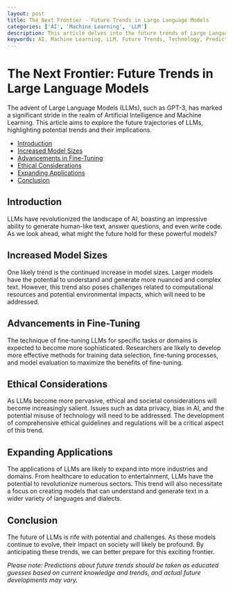 ```yaml
---
layout: post
title: The Next Frontier - Future Trends in Large Language Models
categories: ['AI', 'Machine Learning', 'LLM']
description: This article delves into the future trends of Large Language Models, exploring their potential evolutions and impacts on various sectors.
keywords: AI, Machine Learning, LLM, Future Trends, Technology, Predictions
---
```

# The Next Frontier: Future Trends in Large Language Models

The advent of Large Language Models (LLMs), such as GPT-3, has marked a significant stride in the realm of Artificial Intelligence and Machine Learning. This article aims to explore the future trajectories of LLMs, highlighting potential trends and their implications.

- [Introduction](#introduction)
- [Increased Model Sizes](#increased-model-sizes)
- [Advancements in Fine-Tuning](#advancements-in-fine-tuning)
- [Ethical Considerations](#ethical-considerations)
- [Expanding Applications](#expanding-applications)
- [Conclusion](#conclusion)

## Introduction <a name="introduction"></a>

LLMs have revolutionized the landscape of AI, boasting an impressive ability to generate human-like text, answer questions, and even write code. As we look ahead, what might the future hold for these powerful models?

## Increased Model Sizes <a name="increased-model-sizes"></a>

One likely trend is the continued increase in model sizes. Larger models have the potential to understand and generate more nuanced and complex text. However, this trend also poses challenges related to computational resources and potential environmental impacts, which will need to be addressed.

## Advancements in Fine-Tuning <a name="advancements-in-fine-tuning"></a>

The technique of fine-tuning LLMs for specific tasks or domains is expected to become more sophisticated. Researchers are likely to develop more effective methods for training data selection, fine-tuning processes, and model evaluation to maximize the benefits of fine-tuning.

## Ethical Considerations <a name="ethical-considerations"></a>

As LLMs become more pervasive, ethical and societal considerations will become increasingly salient. Issues such as data privacy, bias in AI, and the potential misuse of technology will need to be addressed. The development of comprehensive ethical guidelines and regulations will be a critical aspect of this trend.

## Expanding Applications <a name="expanding-applications"></a>

The applications of LLMs are likely to expand into more industries and domains. From healthcare to education to entertainment, LLMs have the potential to revolutionize numerous sectors. This trend will also necessitate a focus on creating models that can understand and generate text in a wider variety of languages and dialects.

## Conclusion <a name="conclusion"></a>

The future of LLMs is rife with potential and challenges. As these models continue to evolve, their impact on society will likely be profound. By anticipating these trends, we can better prepare for this exciting frontier.

*Please note: Predictions about future trends should be taken as educated guesses based on current knowledge and trends, and actual future developments may vary.*
